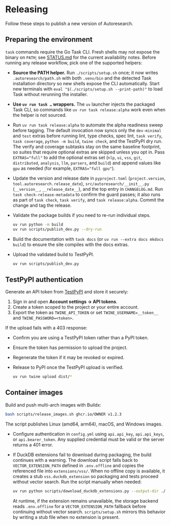 # Releasing

Follow these steps to publish a new version of Autoresearch.

## Preparing the environment

`task` commands require the Go Task CLI. Fresh shells may not expose the
binary on `PATH`; see [STATUS.md][status-cli] for the current availability
notes. Before running any release workflow, pick one of the supported helpers:

- **Source the PATH helper.** Run `./scripts/setup.sh` once; it now writes
  `.autoresearch/path.sh` with both `.venv/bin` and the detected Task
  installation directory so new shells expose the CLI automatically. Start
  new terminals with `eval "$(./scripts/setup.sh --print-path)"` to load
  Task without rerunning the installer.
- **Use `uv run task …` wrappers.** The `uv` launcher injects the packaged
  Task CLI, so commands like `uv run task release:alpha` work even when the
  helper is not sourced.

- Run `uv run task release:alpha` to automate the alpha readiness sweep before
  tagging. The default invocation now syncs only the `dev-minimal` and `test`
  extras before running lint, type checks, spec lint, `task verify`,
  `task coverage`, `python -m build`, `twine check`, and the TestPyPI dry run.
  The verify and coverage subtasks stay on the same baseline footprint, so
  suites that require optional extras are skipped unless you opt in. Pass
  `EXTRAS="full"` to add the optional extras set (`nlp`, `ui`, `vss`, `git`,
  `distributed`, `analysis`, `llm`, `parsers`, and `build`) and append values
  like `gpu` as needed (for example, `EXTRAS="full gpu"`).
- Update the version and release date in `pyproject.toml`
  (`project.version`, `tool.autoresearch.release_date`),
  `src/autoresearch/__init__.py` (`__version__`, `__release_date__`), and the
  top entry in `CHANGELOG.md`. Run `task check-release-metadata` to confirm the
  guard passes; it also runs as part of `task check`, `task verify`, and
  `task release:alpha`. Commit the change and tag the release.
- Validate the package builds if you need to re-run individual steps.

  ```bash
  uv run python -m build
  uv run scripts/publish_dev.py --dry-run
  ```

- Build the documentation with `task docs` (or `uv run --extra docs mkdocs
  build`) to ensure the site compiles with the docs extras.

- Upload the validated build to TestPyPI.

  ```bash
  uv run scripts/publish_dev.py
  ```

[status-cli]:
  https://github.com/autoresearch/autoresearch/blob/main/STATUS.md#status

## TestPyPI authentication

Generate an API token from [TestPyPI](https://test.pypi.org/manage/account/)
and store it securely:

1. Sign in and open **Account settings → API tokens**.
2. Create a token scoped to the project or your entire account.
3. Export the token as ``TWINE_API_TOKEN`` or set
   ``TWINE_USERNAME=__token__`` and ``TWINE_PASSWORD=<token>``.

If the upload fails with a 403 response:

- Confirm you are using a TestPyPI token rather than a PyPI token.
- Ensure the token has permission to upload the project.
- Regenerate the token if it may be revoked or expired.

- Release to PyPI once the TestPyPI upload is verified.

  ```bash
  uv run twine upload dist/*
  ```

## Container images

Build and push multi-arch images with Buildx:

```bash
bash scripts/release_images.sh ghcr.io/OWNER v1.2.3
```

The script publishes Linux (amd64, arm64), macOS, and Windows images.

- Configure authentication in `config.yml` using `api.api_key`,
  `api.api_keys`, or `api.bearer_token`. Any supplied credential must be valid
  or the server returns a 401 error.

- If DuckDB extensions fail to download during packaging, the build
  continues with a warning. The download script falls back to
  `VECTOR_EXTENSION_PATH` defined in `.env.offline` and copies the
  referenced file into `extensions/vss/`. When no offline copy is
  available, it creates a stub `vss.duckdb_extension` so packaging and
  tests proceed without vector search. Run the script manually when
  needed:

  ```bash
  uv run python scripts/download_duckdb_extensions.py --output-dir ./extensions
  ```

  At runtime, if the extension remains unavailable, the storage backend
  reads `.env.offline` for a `VECTOR_EXTENSION_PATH` fallback before
  continuing without vector search. `scripts/setup.sh` mirrors this
  behavior by writing a stub file when no extension is present.

